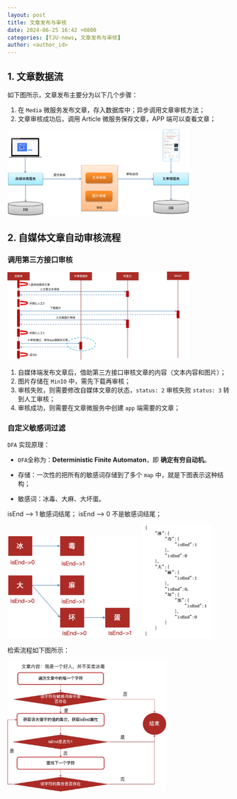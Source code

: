 ```yaml
---
layout: post
title: 文章发布与审核
date: 2024-06-25 16:42 +0800
categories: [TJU-news, 文章发布与审核]
author: <author_id>
---
```


## 1. 文章数据流

如下图所示，文章发布主要分为以下几个步骤：

1. 在 `Media` 微服务发布文章，存入数据库中；异步调用文章审核方法；
2. 文章审核成功后，调用 Article 微服务保存文章，APP 端可以查看文章；

<img src="../media/2024-06-25-%E6%96%87%E7%AB%A0%E5%8F%91%E5%B8%83%E4%B8%8E%E5%AE%A1%E6%A0%B8/image-20240625164534731.png" alt="image-20240625164534731" style="zoom:40%;" />



## 2. 自媒体文章自动审核流程

### 调用第三方接口审核

<img src="../media/2024-06-25-%E6%96%87%E7%AB%A0%E5%8F%91%E5%B8%83%E4%B8%8E%E5%AE%A1%E6%A0%B8/image-20240625204545996.png" alt="image-20240625204545996" style="zoom:40%;" />



1. 自媒体端发布文章后，借助第三方接口审核文章的内容（文本内容和图片）；
2. 图片存储在 `MinIO` 中，需先下载再审核；
3. 审核失败，则需要修改自媒体文章的状态，`status: 2`  审核失败   `status: 3`  转到人工审核；
4. 审核成功，则需要在文章微服务中创建 `app` 端需要的文章；



### 自定义敏感词过滤

`DFA` 实现原理：

- `DFA`全称为：**Deterministic Finite Automaton**，即 **确定有穷自动机**。

- 存储：一次性的把所有的敏感词存储到了多个 `map` 中，就是下图表示这种结构；

- 敏感词：冰毒、大麻、大坏蛋。

isEnd —> 1 敏感词结尾；	isEnd —> 0 不是敏感词结尾；

<img src="../media/2024-06-25-%E6%96%87%E7%AB%A0%E5%8F%91%E5%B8%83%E4%B8%8E%E5%AE%A1%E6%A0%B8/image-20240625205701594.png" alt="image-20240625205701594" style="zoom:45%;" />    <img src="../media/2024-06-25-%E6%96%87%E7%AB%A0%E5%8F%91%E5%B8%83%E4%B8%8E%E5%AE%A1%E6%A0%B8/image-20240625205723013.png" alt="image-20240625205723013" style="zoom:25%;" />



检索流程如下图所示：

<img src="../media/2024-06-25-%E6%96%87%E7%AB%A0%E5%8F%91%E5%B8%83%E4%B8%8E%E5%AE%A1%E6%A0%B8/image-20240625210054070.png" alt="image-20240625210054070" style="zoom:35%;" />
